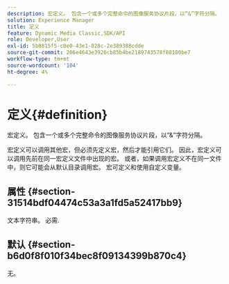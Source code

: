 ```yaml
---
description: 宏定义。 包含一个或多个完整命令的图像服务协议片段，以“&”字符分隔。
solution: Experience Manager
title: 定义
feature: Dynamic Media Classic,SDK/API
role: Developer,User
exl-id: 5b8815f5-c8e0-43e1-828c-2e389388cdde
source-git-commit: 206e4643e3926cb85b4be2189743578f88180be7
workflow-type: tm+mt
source-wordcount: '104'
ht-degree: 4%

---
```


# 定义{#definition}

宏定义。 包含一个或多个完整命令的图像服务协议片段，以“&amp;”字符分隔。

宏定义可以调用其他宏，但必须先定义宏，然后才能引用它们。 因此，宏定义可以调用先前在同一宏定义文件中出现的宏。 或者，如果调用宏定义不在同一文件中，则它可能会从默认目录调用宏。 宏可定义和使用自定义变量。

## 属性 {#section-31514bdf04474c53a3a1fd5a52417bb9}

文本字符串。 必需.

## 默认 {#section-b6d0f8f010f34bec8f09134399b870c4}

无。
